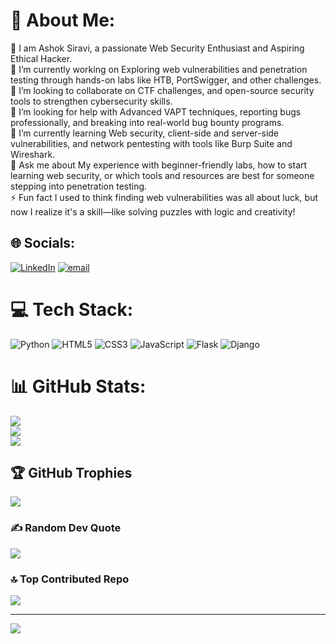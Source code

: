 # 💫 About Me:
🤵 I am Ashok Siravi, a passionate Web Security Enthusiast and Aspiring Ethical Hacker.<br>🔭 I’m currently working on Exploring web vulnerabilities and penetration testing through hands-on labs like HTB, PortSwigger, and other challenges.<br>👯 I’m looking to collaborate on CTF challenges, and open-source security tools to strengthen cybersecurity skills.<br>🤝 I’m looking for help with Advanced VAPT techniques, reporting bugs professionally, and breaking into real-world bug bounty programs.<br>🌱 I’m currently learning Web security, client-side and server-side vulnerabilities, and network pentesting with tools like Burp Suite and Wireshark.<br>💬 Ask me about My experience with beginner-friendly labs, how to start learning web security, or which tools and resources are best for someone stepping into penetration testing.<br>⚡ Fun fact I used to think finding web vulnerabilities was all about luck, but now I realize it's a skill—like solving puzzles with logic and creativity!


## 🌐 Socials:
[![LinkedIn](https://img.shields.io/badge/LinkedIn-%230077B5.svg?logo=linkedin&logoColor=white)](https://linkedin.com/in/www.linkedin.com/in/ashok-siravi) [![email](https://img.shields.io/badge/Email-D14836?logo=gmail&logoColor=white)](mailto:siraviashok4721@gmail.com) 

# 💻 Tech Stack:
![Python](https://img.shields.io/badge/python-3670A0?style=plastic&logo=python&logoColor=ffdd54) ![HTML5](https://img.shields.io/badge/html5-%23E34F26.svg?style=plastic&logo=html5&logoColor=white) ![CSS3](https://img.shields.io/badge/css3-%231572B6.svg?style=plastic&logo=css3&logoColor=white) ![JavaScript](https://img.shields.io/badge/javascript-%23323330.svg?style=plastic&logo=javascript&logoColor=%23F7DF1E) ![Flask](https://img.shields.io/badge/flask-%23000.svg?style=plastic&logo=flask&logoColor=white) ![Django](https://img.shields.io/badge/django-%23092E20.svg?style=plastic&logo=django&logoColor=white)
# 📊 GitHub Stats:
![](https://github-readme-stats.vercel.app/api?username=NeospectraX&theme=radical&hide_border=false&include_all_commits=true&count_private=true)<br/>
![](https://github-readme-streak-stats.herokuapp.com/?user=NeospectraX&theme=radical&hide_border=false)<br/>
![](https://github-readme-stats.vercel.app/api/top-langs/?username=NeospectraX&theme=radical&hide_border=false&include_all_commits=true&count_private=true&layout=compact)

## 🏆 GitHub Trophies
![](https://github-profile-trophy.vercel.app/?username=NeospectraX&theme=radical&no-frame=false&no-bg=true&margin-w=4)

### ✍️ Random Dev Quote
![](https://quotes-github-readme.vercel.app/api?type=horizontal&theme=radical)

### 🔝 Top Contributed Repo
![](https://github-contributor-stats.vercel.app/api?username=NeospectraX&limit=5&theme=radical&combine_all_yearly_contributions=true)

---
[![](https://visitcount.itsvg.in/api?id=NeospectraX&icon=4&color=0)](https://visitcount.itsvg.in)
